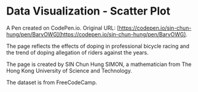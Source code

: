 # Data Visualization - Scatter Plot

A Pen created on CodePen.io. Original URL: [https://codepen.io/sin-chun-hung/pen/BarvOWG](https://codepen.io/sin-chun-hung/pen/BarvOWG).

The page reflects the effects of doping in professional bicycle racing and the trend of doping allegation of riders against the years. 

The page is created by SIN Chun Hung SIMON, a mathematician from The Hong Kong University of Science and Technology. 

The dataset is from FreeCodeCamp. 
